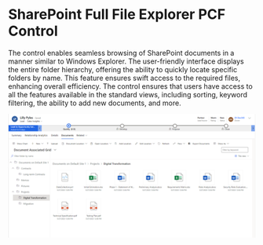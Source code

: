 # SharePoint Full File Explorer PCF Control

The control enables seamless browsing of SharePoint documents in a manner similar to Windows Explorer. The user-friendly interface displays the entire folder hierarchy, offering the ability to quickly locate specific folders by name. This feature ensures swift access to the required files, enhancing overall efficiency.
The control ensures that users have access to all the features available in the standard views, including sorting, keyword filtering, the ability to add new documents, and more.

![SharePoint Full File Explorer interface](/media/screenshot1.png)
